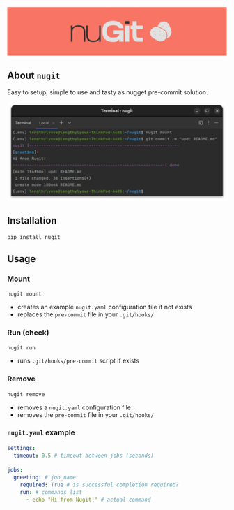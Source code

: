 <img src="assets/images/lesa7xg.png">

## About `nugit`
Easy to setup, simple to use and tasty as nugget pre-commit solution.

<img src="assets/images/k9x8fAf.png">

## Installation
```console
pip install nugit
```

## Usage
### Mount
```console
nugit mount
```
* creates an example `nugit.yaml` configuration file if not exists
* replaces the `pre-commit` file in your `.git/hooks/`

### Run (check)
```console
nugit run
```
* runs `.git/hooks/pre-commit` script if exists

### Remove
```console
nugit remove
```
* removes a `nugit.yaml` configuration file
* removes the `pre-commit` file in your `.git/hooks/`

### `nugit.yaml` example
```yaml
settings:
  timeout: 0.5 # timeout between jobs (seconds)

jobs:
  greeting: # job_name
    required: True # is successful completion required?
    run: # commands list
      - echo "Hi from Nugit!" # actual command
```
